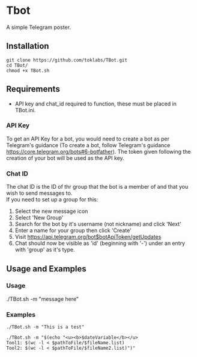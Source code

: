 # Tbot</br>
A simple Telegram poster.</br>
## Installation</br>
```
git clone https://github.com/toklabs/TBot.git
cd TBot/
chmod +x TBot.sh
```
## Requirements</br>
* API key and chat_id required to function, these must be placed in TBot.ini.</br>
### API Key
To get an API Key for a bot, you would need to create a bot as per Telegram's guidance (To create a bot, follow Telegram's guidance https://core.telegram.org/bots#6-botfather). The token given following the creation of your bot will be used as the API key.
### Chat ID
The chat ID is the ID of thr group that the bot is a member of and that you wish to send messages to. </br>
If you need to set up a group for this:

1. Select the new message icon
2. Select 'New Group'
3. Search for the bot by it's username (not nickname) and click 'Next'
4. Enter a name for your group then click 'Create'
5. Visit https://api.telegram.org/bot$botApiToken/getUpdates
6. Chat should now be visible as 'id' (beginning with '-') under an entry with 'group' as it's type.
## Usage and Examples</br>
### Usage</br>
./TBot.sh -m "message here"
### Examples
```
./TBot.sh -m "This is a test"
```
```
./TBot.sh -m "$(echo "<u><b>$dateVariable</b></u>
Tool1: $(wc -l < $pathToFile/$fileName.list)
Tool2: $(wc -l < $pathToFile/$fileName2.list)")"
```